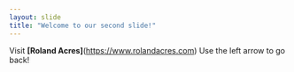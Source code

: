 ```yaml
---
layout: slide
title: "Welcome to our second slide!"
---
```

Visit **[Roland Acres]**(https://www.rolandacres.com)
Use the left arrow to go back!
